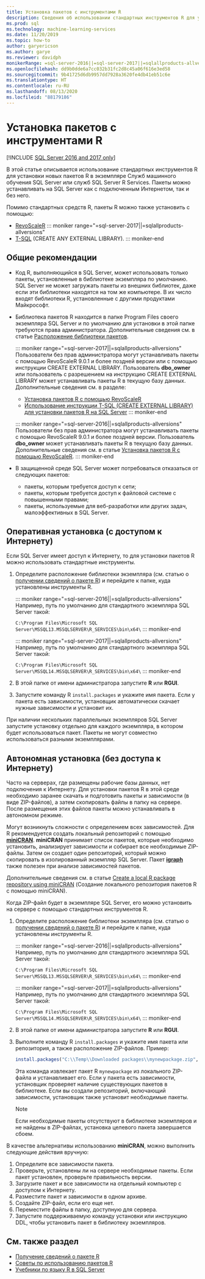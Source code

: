 ```yaml
---
title: Установка пакетов с инструментами R
description: Сведения об использовании стандартных инструментов R для установки новых пакетов R в экземпляре Служб машинного обучения SQL Server или служб SQL Server R Services.
ms.prod: sql
ms.technology: machine-learning-services
ms.date: 11/20/2019
ms.topic: how-to
author: garyericson
ms.author: garye
ms.reviewer: davidph
monikerRange: =sql-server-2016||=sql-server-2017||=sqlallproducts-allversions
ms.openlocfilehash: dd9b0dde6a7cc032b31fc2d8c45a06f616e3ed58
ms.sourcegitcommit: 9b41725d6db9957dd7928a3620fe4db41eb51c6e
ms.translationtype: HT
ms.contentlocale: ru-RU
ms.lasthandoff: 08/13/2020
ms.locfileid: "88179186"
---
```

# <a name="install-packages-with-r-tools"></a>Установка пакетов с инструментами R

[!INCLUDE [SQL Server 2016 and 2017 only](../../includes/applies-to-version/sqlserver2016-2017-only.md)]

В этой статье описывается использование стандартных инструментов R для установки новых пакетов R в экземпляре Служб машинного обучения SQL Server или служб SQL Server R Services. Пакеты можно устанавливать на SQL Server как с подключенным Интернетом, так и без него.

Помимо стандартных средств R, пакеты R можно также установить с помощью:

+ [RevoScaleR](install-r-packages-with-revoscaler.md)
::: moniker range="=sql-server-2017||=sqlallproducts-allversions"
+ [T-SQL](install-r-packages-with-tsql.md) (CREATE ANY EXTERNAL LIBRARY).
::: moniker-end

## <a name="general-considerations"></a>Общие рекомендации

+ Код R, выполняющийся в SQL Server, может использовать только пакеты, установленные в библиотеке экземпляра по умолчанию. SQL Server не может загружать пакеты из внешних библиотек, даже если эти библиотеки находятся на том же компьютере.
В их число входят библиотеки R, установленные с другими продуктами Майкрософт.

+ Библиотека пакетов R находится в папке Program Files своего экземпляра SQL Server и по умолчанию для установки в этой папке требуются права администратора. Дополнительные сведения см. в статье [Расположение библиотеки пакетов](../package-management/r-package-information.md#default-r-library-location).

  ::: moniker range="=sql-server-2017||=sqlallproducts-allversions"
  Пользователи без прав администратора могут устанавливать пакеты с помощью RevoScaleR 9.0.1 и более поздней версии или с помощью инструкции CREATE EXTERNAL LIBRARY. Пользователь **dbo_owner** или пользователь с разрешением на инструкцию CREATE EXTERNAL LIBRARY может устанавливать пакеты R в текущую базу данных. Дополнительные сведения см. в разделе:
  + [Установка пакетов R с помощью RevoScaleR](install-r-packages-with-revoscaler.md)
  + [Использование инструкции T-SQL (CREATE EXTERNAL LIBRARY) для установки пакетов R на SQL Server](install-r-packages-with-tsql.md)
  ::: moniker-end

  ::: moniker range="=sql-server-2016||=sqlallproducts-allversions"
  Пользователи без прав администратора могут устанавливать пакеты с помощью RevoScaleR 9.0.1 и более поздней версии. Пользователь **dbo_owner** может устанавливать пакеты R в текущую базу данных. Дополнительные сведения см. в статье [Установка пакетов R с помощью RevoScaleR](install-r-packages-with-revoscaler.md).
  ::: moniker-end

+ В защищенной среде SQL Server может потребоваться отказаться от следующих пакетов:
  + пакеты, которым требуется доступ к сети;
  + пакеты, которым требуется доступ к файловой системе с повышенными правами;
  + пакеты, используемые для веб-разработки или других задач, малоэффективных в SQL Server.

## <a name="online-installation-with-internet-access"></a>Оперативная установка (с доступом к Интернету)

Если SQL Server имеет доступ к Интернету, то для установки пакетов R можно использовать стандартные инструменты.

1. Определите расположение библиотеки экземпляра (см. статью о [получении сведений о пакете R](../package-management/r-package-information.md)) и перейдите к папке, куда установлены инструменты R.

   ::: moniker range="=sql-server-2016||=sqlallproducts-allversions"
   Например, путь по умолчанию для стандартного экземпляра SQL Server такой:

   `C:\Program Files\Microsoft SQL Server\MSSQL13.MSSQLSERVER\R_SERVICES\bin\x64\`
   ::: moniker-end

   ::: moniker range="=sql-server-2017||=sqlallproducts-allversions"
   Например, путь по умолчанию для стандартного экземпляра SQL Server такой:

   `C:\Program Files\Microsoft SQL Server\MSSQL14.MSSQLSERVER\R_SERVICES\bin\x64\`
   ::: moniker-end

1. В этой папке от имени администратора запустите **R** или **RGUI**.

1. Запустите команду R `install.packages` и укажите имя пакета. Если у пакета есть зависимости, установщик автоматически скачает нужные зависимости и установит их.

При наличии нескольких параллельных экземпляров SQL Server запустите установку отдельно для каждого экземпляра, в котором будет использоваться пакет. Пакеты не могут совместно использоваться разными экземплярами.

## <a name="offline-installation-no-internet-access"></a><a name = "bkmk_offlineInstall"></a> Автономная установка (без доступа к Интернету)

Часто на серверах, где размещены рабочие базы данных, нет подключения к Интернету. Для установки пакетов R в этой среде необходимо заранее скачать и подготовить пакеты и зависимости (в виде ZIP-файлов), а затем скопировать файлы в папку на сервере. После размещения этих файлов пакеты можно устанавливать в автономном режиме.

Могут возникнуть сложности с определением всех зависимостей. Для R рекомендуется создать локальный репозиторий с помощью [**miniCRAN**](https://andrie.github.io/miniCRAN/).
**miniCRAN** принимает список пакетов, которые необходимо установить, анализирует зависимости и собирает все необходимые ZIP-файлы. Затем он создает один репозиторий, который можно скопировать в изолированный экземпляр SQL Server. Пакет [**igraph**](https://igraph.org/r/) также полезен при анализе зависимостей пакетов.

Дополнительные сведения см. в статье [Create a local R package repository using miniCRAN](create-a-local-package-repository-using-minicran.md) (Создание локального репозитория пакетов R с помощью miniCRAN).

Когда ZIP-файл будет в экземпляре SQL Server, его можно установить на сервере с помощью стандартных инструментов R.

1. Определите расположение библиотеки экземпляра (см. статью о [получении сведений о пакете R](../package-management/r-package-information.md)) и перейдите к папке, куда установлены инструменты R. 

   ::: moniker range="=sql-server-2016||=sqlallproducts-allversions"
   Например, путь по умолчанию для стандартного экземпляра SQL Server такой:

   `C:\Program Files\Microsoft SQL Server\MSSQL13.MSSQLSERVER\R_SERVICES\bin\x64\`
   ::: moniker-end

   ::: moniker range="=sql-server-2017||=sqlallproducts-allversions"
   Например, путь по умолчанию для стандартного экземпляра SQL Server такой:

   `C:\Program Files\Microsoft SQL Server\MSSQL14.MSSQLSERVER\R_SERVICES\bin\x64\`
   ::: moniker-end

1. В этой папке от имени администратора запустите **R** или **RGUI**.

1. Выполните команду R `install.packages` и укажите имя пакета или репозитория, а также расположение ZIP-файлов. Пример:

   ```R
   install.packages("C:\\Temp\\Downloaded packages\\mynewpackage.zip", repos=NULL)
   ```

   Эта команда извлекает пакет R `mynewpackage` из локального ZIP-файла и устанавливает его. Если у пакета есть зависимости, установщик проверяет наличие существующих пакетов в библиотеке. Если вы создали репозиторий, включающий зависимости, установщик также установит необходимые пакеты.

   > [!NOTE]
   > Если необходимые пакеты отсутствуют в библиотеке экземпляров и не найдены в ZIP-файлах, установка целевого пакета завершается сбоем.

В качестве альтернативы использованию **miniCRAN**, можно выполнить следующие действия вручную:

1. Определите все зависимости пакета.
1. Проверьте, установлены ли на сервере необходимые пакеты. Если пакет установлен, проверьте правильность версии.
1. Загрузите пакет и все зависимости на отдельный компьютер с доступом к Интернету.
1. Разместите пакет и зависимости в одном архиве.
1. Создайте ZIP-файл, если его еще нет.
1. Переместите файлы в папку, доступную для сервера.
1. Запустите поддерживаемую команду установки или инструкцию DDL, чтобы установить пакет в библиотеку экземпляров.

## <a name="see-also"></a>См. также раздел

+ [Получение сведений о пакете R](r-package-information.md)
+ [Советы по использованию пакетов R](tips-for-using-r-packages.md)
+ [Учебники по языку R в SQL Server](../tutorials/sql-server-r-tutorials.md)
